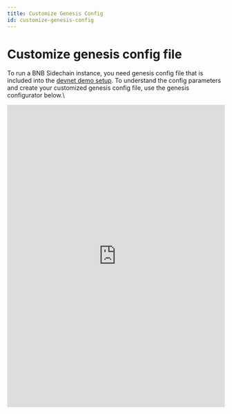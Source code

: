 ```yaml
---
title: Customize Genesis Config
id: customize-genesis-config
---
```


# Customize genesis config file

To run a BNB Sidechain instance, you need genesis config file that is included into the [devnet demo setup](https://github.com/Ankr-network/bas-devnet-setup).
To understand the config parameters and create your customized genesis config file, use the genesis configurator below.\

<iframe 
  width="100%"
  height="700"
  src="http://rpc.dev-02.bas.ankr.com:3002/"
  frameborder="0"
  allowfullscreen>
</iframe>

